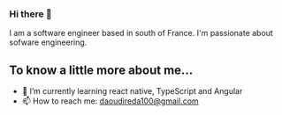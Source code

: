 ### Hi there 👋
I am a software engineer based in south of France. I'm passionate about sofware engineering.

## To know a little more about me...
- 🌱 I’m currently learning react native, TypeScript and Angular
- 📫 How to reach me: daoudireda100@gmail.com

